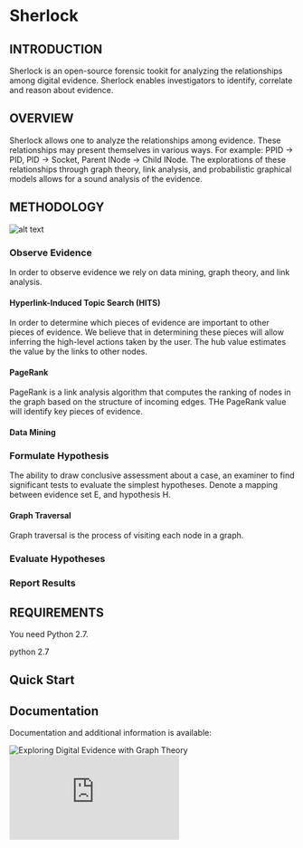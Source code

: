 # Sherlock

## INTRODUCTION

Sherlock is an open-source forensic tookit for analyzing the
relationships among digital evidence. Sherlock enables
investigators to identify, correlate and reason about evidence.

## OVERVIEW

Sherlock allows one to analyze the relationships among evidence.
These relationships may present themselves in various ways. For
example: PPID -> PID, PID -> Socket, Parent INode -> Child INode.
The explorations of these relationships through graph theory,
link analysis, and probabilistic graphical models allows for a
sound analysis of the evidence.

## METHODOLOGY

![alt text](https://github.com/inp2/sherlock/blob/master/pics/Scientific%20Method.png)

### Observe Evidence

In order to observe evidence we rely on data mining, graph theory, and link analysis.

#### Hyperlink-Induced Topic Search (HITS)

In order to determine which pieces of evidence are important to other pieces of evidence. We believe that in determining these pieces will allow inferring the high-level actions taken by the user. The hub value estimates the value by the links to other nodes.

#### PageRank

PageRank is a link analysis algorithm that computes the ranking of nodes in the graph based on the structure of incoming edges. THe PageRank value will identify key pieces of evidence.

#### Data Mining

### Formulate Hypothesis

The ability to draw conclusive assessment about a case, an examiner to find significant tests to evaluate the simplest hypotheses. Denote a mapping between evidence set E, and hypothesis H.

#### Graph Traversal

Graph traversal is the process of visiting each node in a graph.

### Evaluate Hypotheses

### Report Results

## REQUIREMENTS

You need Python 2.7.

python 2.7

## Quick Start

## Documentation

Documentation and additional information is available:

![Exploring Digital Evidence with Graph Theory](http://commons.erau.edu/adfsl/2017/papers/9/) <br />
![Towards Sound Analysis of Computer Evidence](https://www.nist.gov/sites/default/files/documents/2017/08/23/imanipalmerwednesdayafternoonsession.pdf) <br />

